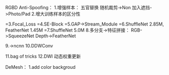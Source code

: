 RGBD Anti-Spoofing：
1.增强样本：
 五官替换
 随机裁剪->Non
 加入遮挡->Photo/Pad
2.增大训练样本的区分性

=3.Focal_Loss
=4.SE-Block
=5.GAP->Stream_Module
=6.ShuffleNet 2.85M, FeatherNet 1.45M
=7.ShuffleNet 5.0M
8.多分支->特征拼接：
 RGB->SqueezeNet
 Depth->FeatherNet

9.->ncnn
10.DDWConv

11.bag of tricks
12.DWI 动态权重更新


DeMesh：
1.add color backgroud
